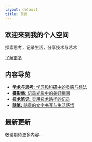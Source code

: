 ```yaml
---
layout: default
title: 首页
---
```

<section class="card">
    <h1>欢迎来到我的个人空间</h1>
    <p>探索思考，记录生活，分享技术与艺术</p>
    <a href="{{ '/about' | relative_url }}" class="btn">了解更多</a>
</section>

<section class="card">
    <h2>内容导览</h2>
    <ul>
        <li><a href="{{ '/ideas' | relative_url }}"><strong>学术与思考:</strong> 学习和科研中的灵感与想法</a></li>
        <li><a href="{{ '/photography' | relative_url }}"><strong>摄影集:</strong> 记录光影中的美好瞬间</a></li>
        <li><a href="{{ '/tech_notes' | relative_url }}"><strong>技术笔记:</strong> 实用技术路径的记录</a></li>
        <li><a href="{{ '/writings' | relative_url }}"><strong>随笔:</strong> 随意的文字书写与生活感悟</a></li>
    </ul>
</section>

<section class="card">
    <h2>最新更新</h2>
    <p>敬请期待更多内容...</p>
</section>
